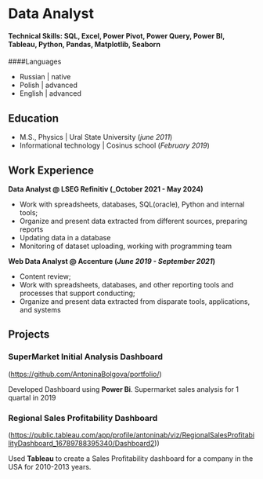 # Data Analyst
#### Technical Skills: SQL, Excel, Power Pivot, Power Query, Power BI, Tableau, Python, Pandas, Matplotlib, Seaborn
####Languages
- Russian | native
- Polish | advanced
- English | advanced
## Education								       		
- M.S., Physics	| Ural State University (_june 2011_)	 			        		
- Informational technology | Cosinus school (_February 2019_)

## Work Experience
**Data Analyst @ LSEG Refinitiv (_October 2021 - May 2024)**
- Work with spreadsheets, databases, SQL(oracle), Python and internal tools;
- Organize and present data extracted from different sources, preparing reports
- Updating data in a database
- Monitoring of dataset uploading, working with programming team


**Web Data Analyst @ Accenture (_June 2019 - September 2021_)**
- Content review;
- Work with spreadsheets, databases, and other reporting tools and processes that support conducting;
- Organize and present data extracted from disparate tools, applications, and systems


## Projects
### SuperMarket Initial Analysis Dashboard
(https://github.com/AntoninaBolgova/portfolio/)

Developed Dashboard using **Power Bi**. Supermarket sales analysis for 1 quartal in 2019


### Regional Sales Profitability Dashboard
(https://public.tableau.com/app/profile/antoninab/viz/RegionalSalesProfitabilityDashboard_16789788395340/Dashboard2))

Used **Tableau** to create a Sales Profitability dashboard for a company in the USA for 2010-2013 years.








